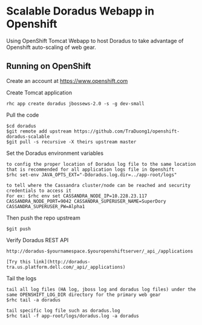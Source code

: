 Scalable Doradus Webapp in Openshift
====================================

Using OpenShift Tomcat Webapp to host Doradus to take advantage of Openshift auto-scaling of web gear. 

Running on OpenShift
----------------------------

Create an account at https://www.openshift.com

Create Tomcat application 

    rhc app create doradus jbossews-2.0 -s -g dev-small

Pull the code

    $cd doradus
    $git remote add upstream https://github.com/TraDuong1/openshift-doradus-scalable
    $git pull -s recursive -X theirs upstream master

Set the Doradus environment variables

	to config the proper location of Doradus log file to the same location that is recommended for all application logs file in Openshift  
    $rhc set-env JAVA_OPTS_EXT="-Ddoradus.log.dir=../app-root/logs"
 
 	to tell where the Cassandra cluster/node can be reached and security credentials to access it 
 	For ex: $rhc env set CASSANDRA_NODE_IP=10.228.23.117 CASSANDRA_NODE_PORT=9042 CASSANDRA_SUPERUSER_NAME=SuperDory CASSANDRA_SUPERUSER_PW=Alpha1	

Then push the repo upstream

    $git push
	
Verify Doradus REST API

    http://doradus-$yournamespace.$youropenshiftserver/_api_/applications
    
    [Try this link](http://doradus-tra.us.platform.dell.com/_api/_applications)
      
Tail the logs

	tail all log files (HA log, jboss log and doradus log files) under the same OPENSHIFT_LOG_DIR directory for the primary web gear 
	$rhc tail -a doradus
	
	tail specific log file such as doradus.log
	$rhc tail -f app-root/logs/doradus.log -a doradus   

